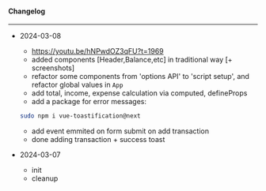 #### Changelog #
*************************************

- 2024-03-08
    - https://youtu.be/hNPwdOZ3qFU?t=1969
    - added components [Header,Balance,etc] in traditional way [+ screenshots]
    - refactor some components from 'options API' to 'script setup', and refactor global values in `App`
    - add total, income, expense calculation via computed, defineProps
    - add a package for error messages:
    ```bash
    sudo npm i vue-toastification@next
    ```
    - add event emmited on form submit on add transaction
    - done adding transaction + success toast

- 2024-03-07
    - init
    - cleanup